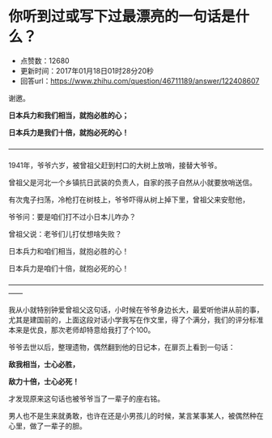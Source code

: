 # 你听到过或写下过最漂亮的一句话是什么？
- 点赞数：12680
- 更新时间：2017年01月18日01时28分20秒
- 回答url：https://www.zhihu.com/question/46711189/answer/122408607
<body>
 <p data-pid="m1OytVqk">谢邀。</p>
 <p data-pid="hiOX46iL"><b>日本兵力和我们相当，就抱必胜的心；</b></p>
 <p data-pid="tszFfyMt"><b>日本兵力是我们十倍，就抱必死的心！</b></p>
 <p data-pid="XXhmW-PP">————————————————————————————————————</p>
 <p data-pid="CKb9oJ2j">1941年，爷爷六岁，被曾祖父赶到村口的大树上放哨，接替大爷爷。</p>
 <p data-pid="O44tBydY">曾祖父是河北一个乡镇抗日武装的负责人，自家的孩子自然从小就要放哨送信。</p>
 <p data-pid="t0s7GR73">有次鬼子扫荡，冷枪打在树枝上，爷爷吓得从树上掉下里，曾祖父来安慰他，</p>
 <p data-pid="CX35FUaw">爷爷问：要是咱们打不过小日本儿咋办？</p>
 <p data-pid="8tLSppyq">曾祖父说：老爷们儿打仗想啥失败？</p>
 <p data-pid="au7fZ022">日本兵力和咱们相当，就抱必胜的心！</p>
 <p data-pid="EgifmrXP">日本兵力是咱们十倍，就抱必死的心！</p>
 <p data-pid="9EMTU7Qg">——————————————————————————————————————</p>
 <p data-pid="nrrFqWox">我从小就特别钟爱曾祖父这句话，小时候在爷爷身边长大，最爱听他讲从前的事，尤其是建国前的，上面这段对话小学我写在作文里，得了个满分，我们的评分标准本来是优良，那次老师却特意给我打了个100。</p>
 <p data-pid="8ZG2M0hJ">爷爷去世以后，整理遗物，偶然翻到他的日记本，在扉页上看到一句话：</p>
 <p data-pid="5xi0t3P7"><b>敌我相当，士心必胜，</b></p>
 <p data-pid="gsE5B92c"><b>敌力十倍，士心必死！</b></p>
 <p data-pid="sBYkGFvX">才发现原来这句话也被爷爷当了一辈子的座右铭。</p>
 <p data-pid="mclzXCsK">男人也不是生来就勇敢，也许在还是小男孩儿的时候，某言某事某人，被偶然种在心里，做了一辈子的胆。</p>
</body>